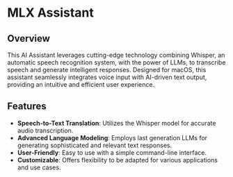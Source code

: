 # MLX Assistant

## Overview
This AI Assistant leverages cutting-edge technology combining Whisper, an automatic speech recognition system, with the power of LLMs, to transcribe speech and generate intelligent responses. Designed for macOS, this assistant seamlessly integrates voice input with AI-driven text output, providing an intuitive and efficient user experience.

## Features
- **Speech-to-Text Translation**: Utilizes the Whisper model for accurate audio transcription.
- **Advanced Language Modeling**: Employs last generation LLMs for generating sophisticated and relevant text responses.
- **User-Friendly**: Easy to use with a simple command-line interface.
- **Customizable**: Offers flexibility to be adapted for various applications and use cases.